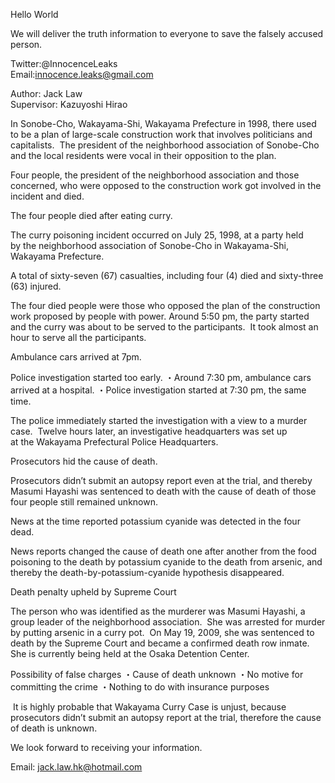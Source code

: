 Hello World

We will deliver the truth information to everyone to save the falsely accused person.

Twitter:@InnocenceLeaks <br>
Email:innocence.leaks@gmail.com

Author: Jack Law<br>
Supervisor: Kazuyoshi Hirao

In Sonobe-Cho, Wakayama-Shi, Wakayama Prefecture in 1998, 
there used to be a plan of large-scale construction work 
that involves politicians and capitalists.  
The president of the neighborhood association of Sonobe-Cho 
and the local residents were vocal in their opposition to the plan.


Four people, the president of the neighborhood association 
and those concerned, who were opposed to the construction 
work got involved in the incident and died.


The four people died after eating curry.

The curry poisoning incident occurred on July 25, 1998, 
at a party held by the neighborhood association of Sonobe-Cho 
in Wakayama-Shi, Wakayama Prefecture.

A total of sixty-seven (67) casualties, 
including four (4) died and sixty-three (63) injured.

The four died people were those who opposed the plan of 
the construction work proposed by people with power.
Around 5:50 pm, the party started and the curry was about 
to be served to the participants.  It took almost an hour 
to serve all the participants.

Ambulance cars arrived at 7pm.

Police investigation started too early.
・Around 7:30 pm, ambulance cars arrived at a hospital.
・Police investigation started at 7:30 pm, the same time.

The police immediately started the investigation with a view to a murder case.  
Twelve hours later, an investigative headquarters was set up 
at the Wakayama Prefectural Police Headquarters.


Prosecutors hid the cause of death.

Prosecutors didn’t submit an autopsy report even at the trial, 
and thereby Masumi Hayashi was sentenced to death with the cause of 
death of those four people still remained unknown.


News at the time reported potassium cyanide was detected in the four dead.  

News reports changed the cause of death one after another from 
the food poisoning to the death by potassium cyanide to the death 
from arsenic, and thereby the death-by-potassium-cyanide hypothesis disappeared.


Death penalty upheld by Supreme Court

The person who was identified as the murderer was Masumi Hayashi, 
a group leader of the neighborhood association.  
She was arrested for murder by putting arsenic in a curry pot.  
On May 19, 2009, she was sentenced to death by the Supreme Court 
and became a confirmed death row inmate.  She is currently being 
held at the Osaka Detention Center.


Possibility of false charges
・Cause of death unknown
・No motive for committing the crime
・Nothing to do with insurance purposes


 It is highly probable that Wakayama Curry Case is unjust, 
 because prosecutors didn’t submit an autopsy report at the trial, 
 therefore the cause of death is unknown.


We look forward to receiving your information.

Email: jack.law.hk@hotmail.com

